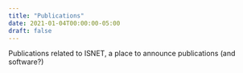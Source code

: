 ```yaml
---
title: "Publications"
date: 2021-01-04T00:00:00-05:00
draft: false
---
```


Publications related to ISNET, a place to announce publications (and software?)

